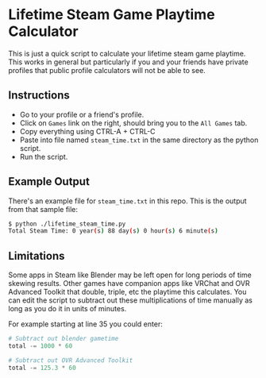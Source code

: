 # Lifetime Steam Game Playtime Calculator

This is just a quick script to calculate your lifetime steam game playtime. This works in general
but particularly if you and your friends have private profiles that public profile calculators will
not be able to see.

## Instructions

- Go to your profile or a friend's profile.
- Click on `Games` link on the right, should bring you to the `All Games` tab.
- Copy everything using CTRL-A + CTRL-C
- Paste into file named `steam_time.txt` in the same directory as the python script.
- Run the script.

## Example Output

There's an example file for `steam_time.txt` in this repo. This is the output from that sample file:

```bash
$ python ./lifetime_steam_time.py
Total Steam Time: 0 year(s) 88 day(s) 0 hour(s) 6 minute(s)
```

## Limitations

Some apps in Steam like Blender may be left open for long periods of time skewing results. Other
games have companion apps like VRChat and OVR Advanced Toolkit that double, triple, etc the
playtime this calculates. You can edit the script to subtract out these multiplications of time
manually as long as you do it in units of minutes.

For example starting at line 35 you could enter:

```python
# Subtract out blender gametime
total -= 1000 * 60

# Subtract out OVR Advanced Toolkit
total -= 125.3 * 60
```
